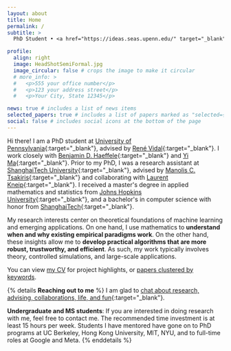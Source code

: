 ```yaml
---
layout: about
title: Home
permalink: /
subtitle: >
  PhD Student • <a href="https://ideas.seas.upenn.edu/" target="_blank">Innovation in Data Engineering and Science (IDEAS)</a> • <a href="https://www.upenn.edu/" target="_blank">University of Pennsylvania</a> • <a href="mailto:tjding@upenn.edu"> Email: tjding@upenn.edu</a>

profile:
  align: right
  image: HeadShotSemiFormal.jpg
  image_circular: false # crops the image to make it circular
  # more_info: >
  #   <p>555 your office number</p>
  #   <p>123 your address street</p>
  #   <p>Your City, State 12345</p>

news: true # includes a list of news items
selected_papers: true # includes a list of papers marked as "selected={true}"
social: false # includes social icons at the bottom of the page
---
```


<!-- Write your biography here. Tell the world about yourself. Link to your favorite [subreddit](http://reddit.com). You can put a picture in, too. The code is already in, just name your picture `prof_pic.jpg` and put it in the `img/` folder.

Put your address / P.O. box / other info right below your picture. You can also disable any of these elements by editing `profile` property of the YAML header of your `_pages/about.md`. Edit `_bibliography/papers.bib` and Jekyll will render your [publications page](/al-folio/publications/) automatically.

Link to your social media connections, too. This theme is set up to use [Font Awesome icons](https://fontawesome.com/) and [Academicons](https://jpswalsh.github.io/academicons/), like the ones below. Add your Facebook, Twitter, LinkedIn, Google Scholar, or just disable all of them. -->

Hi there! I am a PhD student at [University of Pennsylvania](https://www.upenn.edu/){:target="\_blank"}, advised by [René Vidal](http://cis.jhu.edu/~rvidal/){:target="\_blank"}. I work closely with [Benjamin D. Haeffele](https://www.cis.jhu.edu/~haeffele/){:target="\_blank"} and [Yi Ma](http://people.eecs.berkeley.edu/~yima/){:target="\_blank"}. Prior to my PhD, I was a research assistant at [ShanghaiTech University](https://sist.shanghaitech.edu.cn/sist_en/){:target="\_blank"}, advised by [Manolis C. Tsakiris](https://sites.google.com/site/manolisctsakiris/){:target="\_blank"} and collaborating with [Laurent Kneip](https://mpl.sist.shanghaitech.edu.cn/Director.html){:target="\_blank"}. I received a master's degree in applied mathematics and statistics from [Johns Hopkins University](https://www.jhu.edu/){:target="\_blank"}, and a bachelor's in computer science with honor from [ShanghaiTech](https://sist.shanghaitech.edu.cn/sist_en/){:target="\_blank"}.

<!-- My research interests lie in the theoretical foundations of machine learning and data science as well as emerging applications. As such, I aim to develop both rigorous mathematics and practical implementations in my work. In particular, my recent work can be categorized into: 1) geometric 3D vision 2) manifold clustering 3) sparse representation learning for foundation models 4) trustworthy AI. -->
<!-- ## Research -->

My research interests center on theoretical foundations of machine learning and emerging applications. On one hand, I use mathematics to **understand when and why existing empirical paradigms work**. On the other hand, these insights allow me to **develop practical algorithms that are more robust, trustworthy, and efficient**. As such, my work typically involves theory, controlled simulations, and large-scale applications. 

You can view [my CV](/cv/) for project highlights, or [papers clustered by keywords](#papers-section).

<!-- - **Trustworthy ML**: understand and control the generation of generative models of multiples modalities; develop algorithms that are robust to data corruptions (noise, outliers, false connections among clusters)
- **Efficient ML**: efficient neural architectures, provably convergent algorithms, 
- **Unsupervised ML**: manifold learning and clustering, representation learning for foundation models, outlier rejection -->



<!-- I aim to develop both rigorous mathematics and practical implementations in my work. Recent projects include 1) geometric 3D vision 2) manifold clustering 3) sparse representation learning for foundation models 4) trustworthy AI. -->
<!-- In particular, I study manifold learning and clustering, 3D vision and robotics. -->



{% details **Reaching out to me** %}
I am glad to [chat about research, advising, collaborations, life, and fun](https://calendar.app.google/nvvmk8SyRUcHKMvg9){:target="\_blank"}. 

**Undergraduate and MS students**: If you are interested in doing research with me, feel free to contact me. The recommended time investment is at least 15 hours per week. Students I have mentored have gone on to PhD programs at UC Berkeley, Hong Kong University, MIT, NYU, and to full-time roles at Google and Meta.
{% enddetails %}